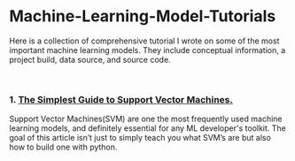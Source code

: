 <h1>Machine-Learning-Model-Tutorials</h1>
<p>Here is a collection of comprehensive tutorial I wrote on some of the most important machine learning models. They include conceptual information, a project build, data source, and source code. </p>
<br>
<h3>1. <a href="https://theryanrana.medium.com/the-simplest-guide-to-support-vector-machines-cf380568c3a6?">The Simplest Guide to Support Vector Machines.</a></h3>
<p>Support Vector Machines(SVM) are one the most frequently used machine learning models, and definitely essential for any ML developer's toolkit. The goal of this article isn’t just to simply teach you what SVM’s are but also how to build one with python.</p>









